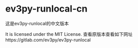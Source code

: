 # ev3py-runlocal-cn
这是ev3py-runlocal的中文版本 

It is licensed under the MIT License.
查看原版本查看如下网址https://gitlab.com/ev3py/ev3py-runlocal
